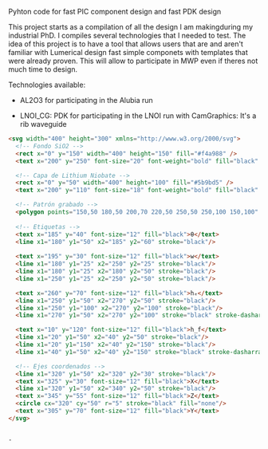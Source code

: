 Pyhton code for fast PIC component design and fast PDK design

This project starts as a compilation of all the design I am makingduring my industrial PhD. I compiles several technologies that I needed to test. The idea of this project is to have a tool that allows users that are and aren't familiar with Lumerical design fast simple componets with templates that were already proven. This will allow to
participate in MWP even if theres not much time to design.

Technologies available:

- AL2O3 for participating in the Alubia run

- LNOI_CG: PDK for participating in the LNOI run with CamGraphics: It's a rib waveguide 
```html
<svg width="400" height="300" xmlns="http://www.w3.org/2000/svg">
  <!-- Fondo SiO2 -->
  <rect x="0" y="150" width="400" height="150" fill="#f4a988" />
  <text x="200" y="250" font-size="20" font-weight="bold" fill="black" text-anchor="middle">SiO₂</text>

  <!-- Capa de Lithium Niobate -->
  <rect x="0" y="50" width="400" height="100" fill="#5b9bd5" />
  <text x="200" y="110" font-size="18" font-weight="bold" fill="black" text-anchor="middle">Lithium Niobate</text>

  <!-- Patrón grabado -->
  <polygon points="150,50 180,50 200,70 220,50 250,50 250,100 150,100" fill="white" stroke="black" stroke-width="2"/>
  
  <!-- Etiquetas -->
  <text x="185" y="40" font-size="12" fill="black">θ</text>
  <line x1="180" y1="50" x2="185" y2="60" stroke="black"/>
  
  <text x="195" y="30" font-size="12" fill="black">w</text>
  <line x1="180" y1="25" x2="250" y2="25" stroke="black"/>
  <line x1="180" y1="25" x2="180" y2="50" stroke="black"/>
  <line x1="250" y1="25" x2="250" y2="50" stroke="black"/>

  <text x="260" y="70" font-size="12" fill="black">hₑ</text>
  <line x1="250" y1="50" x2="270" y2="50" stroke="black"/>
  <line x1="250" y1="100" x2="270" y2="100" stroke="black"/>
  <line x1="270" y1="50" x2="270" y2="100" stroke="black" stroke-dasharray="4"/>

  <text x="10" y="120" font-size="12" fill="black">h_f</text>
  <line x1="20" y1="50" x2="40" y2="50" stroke="black"/>
  <line x1="20" y1="150" x2="40" y2="150" stroke="black"/>
  <line x1="40" y1="50" x2="40" y2="150" stroke="black" stroke-dasharray="4"/>

  <!-- Ejes coordenados -->
  <line x1="320" y1="50" x2="320" y2="30" stroke="black"/>
  <text x="325" y="30" font-size="12" fill="black">X</text>
  <line x1="320" y1="50" x2="340" y2="50" stroke="black"/>
  <text x="345" y="55" font-size="12" fill="black">Z</text>
  <circle cx="320" cy="50" r="5" stroke="black" fill="none"/>
  <text x="305" y="70" font-size="12" fill="black">Y</text>
</svg>


-